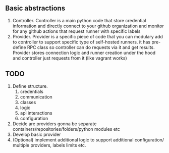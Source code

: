 ## Basic abstractions

1. Controller. Controller is a main python code that store credential information and directly connect to your github organization and monitor for any github actions that request runner with specific labels 
2. Provider. Provider is a specific piece of code that you can modulary add to controller to support specific type of self-hosted runners. it has pre-define RPC class so controller can do requests via it and get results. Provider stores connection logic and runner creation under the hood and controller just requests from it (like vagrant works)

## TODO

1. Define structure.
   1. credentials
   2. communication
   3. classes
   4. logic
   5. api interactions
   6. configuration
2. Decide are providers gonna be separate containers/repositories/folders/python modules etc
3. Develop basic provider
4. (Optional) implement additional logic to support additional configuration/ multiple providers, labels limits etc. 
